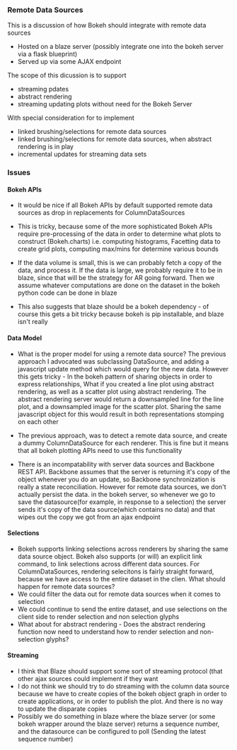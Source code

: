 ### Remote Data Sources
This is a discussion of how Bokeh should integrate with remote data sources

-  Hosted on a blaze server (possibly integrate one into the bokeh server via a flask blueprint)
-  Served up via some AJAX endpoint

The scope of this dicussion is to support

-  streaming pdates
-  abstract rendering
-  streaming updating plots without need for the Bokeh Server

With special consideration for to implement

-  linked brushing/selections for remote data sources
-  linked brushing/selections for remote data sources, when abstract rendering is in play
-  incremental updates for streaming data sets

### Issues
#### Bokeh APIs

-  It would be nice if all Bokeh APIs by default supported remote data sources as drop in replacements for
ColumnDataSources

-  This is tricky, because some of the more sophisticated Bokeh APIs require pre-processing of the data
in order to determine what plots to construct (Bokeh.charts) i.e. computing histograms, Facetting data
to create grid plots, computing max/mins for determine various bounds

-  If the data volume is small, this is we can probably fetch a copy of the data, and process it.  If the
data is large, we probably require it to be in blaze, since that will be the strategy for AR going forward.
Then we assume whatever computations are done on the dataset in the bokeh python code  can be done in blaze

-  This also suggests that blaze should be a bokeh dependency - of course this gets a bit tricky because
bokeh is pip installable, and blaze isn't really

#### Data Model

-  What is the proper model for using a remote data source?  The previous approach I advocated was
subclassing DataSource, and adding a javascript update method which would query for the new data.
However this gets tricky - In the bokeh pattern of sharing objects in order to express relationships,
What if you created a line plot using abstract rendering, as well as a scatter plot using abstract rendering.
The abstract rendering server would return a downsampled line for the line plot, and a downsampled image
for the scatter plot.  Sharing the same javascript object for this would result in both representations
stomping on each other

-  The previous approach, was to detect a remote data source, and create a dummy ColumnDataSource for each
renderer.  This is fine but it means that all bokeh plotting APIs need to use this functionality

-  There is an incompatability with server data sources and Backbone REST API.  Backbone assumes that the
server is returning it's copy of the object whenever you do an update, so Backbone synchronization is really
a state reconciliation.  However for remote data sources, we don't actually persist the data. in the bokeh server,
so whenever we go to save the datasource(for example, in response to a selection)  the server sends
it's copy of the data source(which contains no data) and that wipes out the copy we got from an ajax endpoint

#### Selections

-  Bokeh supports linking selections across renderers by sharing the same data source object.  Bokeh also
supports (or will) an explicit link command, to link selections across different data sources.
For ColumnDataSources, rendering selecitons is fairly straight forward, because we have access to
the entire dataset in the clien.  What should happen for remote data sources?
  -  We could filter the data out for remote data sources when it comes to selection
  -  We could continue to send the entire dataset, and use selections on the client side to render selection and
  non selection glyphs
  -  What about for abstract rendering - Does the abstract rendering function now need to understand
  how to render selection and non-selection glyphs?

#### Streaming

-  I think that Blaze should support some sort of streaming protocol (that other ajax sources could implement if they want
-  I do not think we should try to do streaming with the column data source because we have to create copies of the
bokeh object graph in order to create applications, or in order to publish the plot.  And there is no way to update the
disparate copies
-  Possibly we do something in blaze where the blaze server (or some bokeh wrapper around the blaze server)
returns a sequence number, and the datasource can be configured to poll (Sending the latest sequence number)
